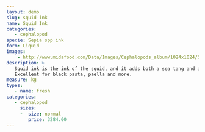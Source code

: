 ```yaml
---
layout: demo
slug: squid-ink
name: Squid Ink
categories:
   - cephalopod
specie: Sepia spp ink
form: Liquid 
images:
    - http://www.midafood.com/Data/Images/Cephalopods_album/1024x1024/54acdb7ccdc0c384.jpg
description: >
   Squid ink is the ink of the squid, and it adds both a sea tang and a deep black glow to every recipe.
   Excellent for black pasta, paella and more.
measure: kg
types:
   - name: fresh
categories:
   - cephalopod
     sizes:
     -  size: normal
        price: 3284.00
---
```

